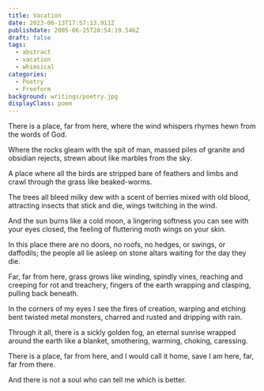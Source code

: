 ```yaml
---
title: Vacation
date: 2023-06-13T17:57:13.911Z
publishdate: 2005-06-25T20:54:19.546Z
draft: false
tags:
  - abstract
  - vacation
  - whimsical
categories:
  - Poetry
  - Freeform
background: writings/poetry.jpg
displayClass: poem
---
```


There is a place, far from here, where the wind whispers rhymes hewn from the words of God.

Where the rocks gleam with the spit of man, massed piles of granite and obsidian rejects, strewn about like marbles from the sky.

A place where all the birds are stripped bare of feathers and limbs and crawl through the grass like beaked-worms.

The trees all bleed milky dew with a scent of berries mixed with old blood, attracting insects that stick and die, wings twitching in the wind.

And the sun burns like a cold moon, a lingering softness you can see with your eyes closed, the feeling of fluttering moth wings on your skin.

In this place there are no doors, no roofs, no hedges, or swings, or daffodils; the people all lie asleep on stone altars waiting for the day they die.

Far, far from here, grass grows like winding, spindly vines, reaching and creeping for rot and treachery, fingers of the earth wrapping and clasping, pulling back beneath.

In the corners of my eyes I see the fires of creation, warping and etching bent twisted metal monsters, charred and rusted and dripping with rain.

Through it all, there is a sickly golden fog, an eternal sunrise wrapped around the earth like a blanket, smothering, warming, choking, caressing.

There is a place, far from here, and I would call it home, save I am here, far, far from there.

And there is not a soul who can tell me which is better.
